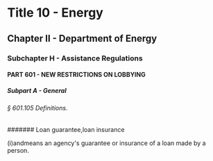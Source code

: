 
# Title 10 - Energy
## Chapter II - Department of Energy
### Subchapter H - Assistance Regulations
#### PART 601 - NEW RESTRICTIONS ON LOBBYING
##### Subpart A - General
###### § 601.105 Definitions.
####### Loan guarantee,loan insurance

(i)andmeans an agency's guarantee or insurance of a loan made by a person.
